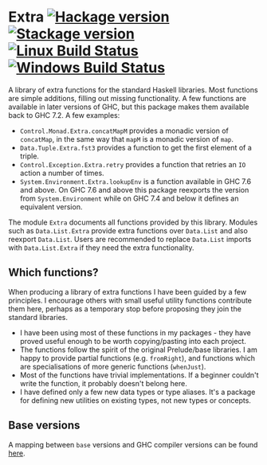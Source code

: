 # Extra [![Hackage version](https://img.shields.io/hackage/v/extra.svg?label=Hackage)](https://hackage.haskell.org/package/extra) [![Stackage version](https://www.stackage.org/package/extra/badge/nightly?label=Stackage)](https://www.stackage.org/package/extra) [![Linux Build Status](https://img.shields.io/travis/ndmitchell/extra/master.svg?label=Linux%20build)](https://travis-ci.org/ndmitchell/extra) [![Windows Build Status](https://img.shields.io/appveyor/ci/ndmitchell/extra/master.svg?label=Windows%20build)](https://ci.appveyor.com/project/ndmitchell/extra)

A library of extra functions for the standard Haskell libraries. Most functions are simple additions, filling out missing functionality. A few functions are available in later versions of GHC, but this package makes them available back to GHC 7.2. A few examples:

* `Control.Monad.Extra.concatMapM` provides a monadic version of `concatMap`, in the same way that `mapM` is a monadic version of `map`.
* `Data.Tuple.Extra.fst3` provides a function to get the first element of a triple.
* `Control.Exception.Extra.retry` provides a function that retries an `IO` action a number of times.
* `System.Environment.Extra.lookupEnv` is a function available in GHC 7.6 and above. On GHC 7.6 and above this package reexports the version from `System.Environment` while on GHC 7.4 and below it defines an equivalent version.

The module `Extra` documents all functions provided by this library. Modules such as `Data.List.Extra` provide extra functions over `Data.List` and also reexport `Data.List`. Users are recommended to replace `Data.List` imports with `Data.List.Extra` if they need the extra functionality.

## Which functions?

When producing a library of extra functions I have been guided by a few principles. I encourage others with small useful utility functions contribute them here, perhaps as a temporary stop before proposing they join the standard libraries.

* I have been using most of these functions in my packages - they have proved useful enough to be worth copying/pasting into each project.
* The functions follow the spirit of the original Prelude/base libraries. I am happy to provide partial functions (e.g. `fromRight`), and functions which are specialisations of more generic functions (`whenJust`).
* Most of the functions have trivial implementations. If a beginner couldn't write the function, it probably doesn't belong here.
* I have defined only a few new data types or type aliases. It's a package for defining new utilities on existing types, not new types or concepts.

## Base versions

A mapping between `base` versions and GHC compiler versions can be found [here](https://wiki.haskell.org/Base_package#Versions).

